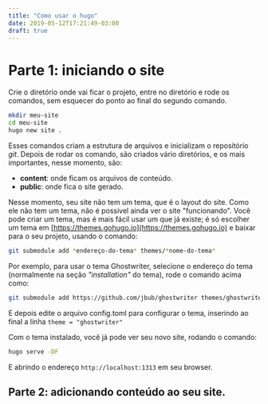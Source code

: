```yaml
---
title: "Como usar o hugo"
date: 2019-05-12T17:21:49-03:00
draft: true
---
```


# Parte 1:  iniciando o site

Crie o diretório onde vai ficar o projeto, entre no diretório e rode os comandos, sem esquecer do ponto ao final do segundo comando.

```sh
mkdir meu-site
cd meu-site
hugo new site .
```

Esses comandos criam a estrutura de arquivos e inicializam o repositório *git*. Depois de rodar os comando, são criados vário diretórios, e os mais importantes, nesse momento, são:

- **content**: onde ficam os arquivos de conteúdo.
- **public**: onde fica o site gerado.

Nesse momento, seu site não tem um tema, que é o layout do site. Como ele não tem um tema, não é possível ainda ver o site "funcionando". Você pode criar um tema, mas é mais fácil usar um que já existe; é só escolher um tema em [https://themes.gohugo.io](https://themes.gohugo.io) e baixar para o seu projeto, usando o comando:

```bash
git submodule add *endereço-do-tema* themes/*nome-do-tema*
```

Por exemplo, para usar o tema Ghostwriter, selecione o endereço do tema (normalmente na seção *"installation"* do tema), rode o comando acima como:

```bash
git submodule add https://github.com/jbub/ghostwriter themes/ghostwriter
```

E depois edite o arquivo config.toml para configurar o tema, inserindo ao final a linha `theme = "ghostwriter"`

Com o tema instalado, você já pode ver seu novo site, rodando o comando:

```bash
hugo serve -DF
```

E abrindo o endereço `http://localhost:1313` em seu browser.

## Parte 2: adicionando conteúdo ao seu site.


